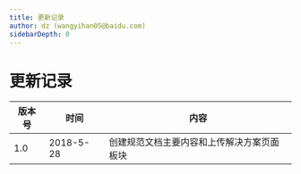 ```yaml
---
title: 更新记录
author: dz (wangyihan05@baidu.com)
sidebarDepth: 0
---
```


# 更新记录

| 版本号     | 时间             | 内容             | 
| -------  | -------     |------------      | 
| 1.0 | 2018-5-28     |创建规范文档主要内容和上传解决方案页面板块     | 
